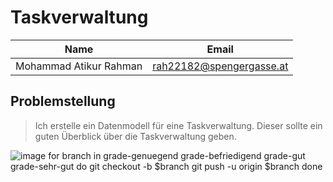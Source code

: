# Taskverwaltung
Name                    | Email
----------------------- | -------------
Mohammad Atikur Rahman  | rah22182@spengergasse.at

## Problemstellung
> Ich erstelle ein Datenmodell für eine Taskverwaltung. Dieser sollte ein guten Überblick über die Taskverwaltung geben.

![image](https://user-images.githubusercontent.com/113604671/214057953-3932c29e-31bf-417d-b057-4edf6e7f57f8.png)
for branch in grade-genuegend grade-befriedigend grade-gut grade-sehr-gut
do
    git checkout -b $branch
    git push -u origin $branch
done
